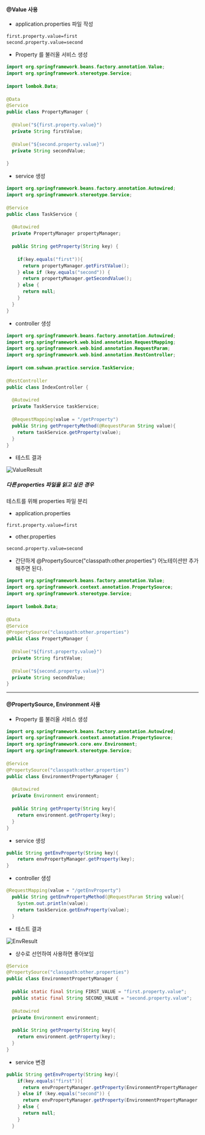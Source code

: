 #### @Value 사용



* application.properties 파일  작성

```properties
first.property.value=first
second.property.value=second
```



* Property 를 불러올 서비스 생성

```java
import org.springframework.beans.factory.annotation.Value;
import org.springframework.stereotype.Service;

import lombok.Data;

@Data
@Service
public class PropertyManager {
  
  @Value("${first.property.value}")
  private String firstValue;
  
  @Value("${second.property.value}")
  private String secondValue;
  
}
```



* service 생성

``` java
import org.springframework.beans.factory.annotation.Autowired;
import org.springframework.stereotype.Service;

@Service
public class TaskService {

  @Autowired
  private PropertyManager propertyManager;
  
  public String getProperty(String key) {
    
    if(key.equals("first")){
      return propertyManager.getFirstValue();
    } else if (key.equals("second")) {
      return propertyManager.getSecondValue();
    } else {
      return null;
    }
  }
}
```



* controller 생성

``` java
import org.springframework.beans.factory.annotation.Autowired;
import org.springframework.web.bind.annotation.RequestMapping;
import org.springframework.web.bind.annotation.RequestParam;
import org.springframework.web.bind.annotation.RestController;

import com.suhwan.practice.service.TaskService;

@RestController
public class IndexController {
  
  @Autowired
  private TaskService taskService;

  @RequestMapping(value = "/getProperty")
  public String getPropertyMethod(@RequestParam String value){
    return taskService.getProperty(value);
  }
}
```



* 테스트 결과

![ValueResult](.\..\image\2022-01-05\ValueResult.PNG)



##### 다른 properties 파일을 읽고 싶은 경우



테스트를 위해 properties 파일 분리

* application.properties

```properties
first.property.value=first
```

* other.properties

```properties
second.property.value=second
```



* 간단하게 @PropertySource("classpath:other.properties") 어노테이션만 추가해주면 된다.

```java
import org.springframework.beans.factory.annotation.Value;
import org.springframework.context.annotation.PropertySource;
import org.springframework.stereotype.Service;

import lombok.Data;

@Data
@Service
@PropertySource("classpath:other.properties")
public class PropertyManager {
  
  @Value("${first.property.value}")
  private String firstValue;
  
  @Value("${second.property.value}")
  private String secondValue;
}
```



---



#### @PropertySource, Environment 사용



* Property 를 불러올 서비스 생성

```java
import org.springframework.beans.factory.annotation.Autowired;
import org.springframework.context.annotation.PropertySource;
import org.springframework.core.env.Environment;
import org.springframework.stereotype.Service;

@Service
@PropertySource("classpath:other.properties")
public class EnvironmentPropertyManager {
  
  @Autowired
  private Environment environment;
  
  public String getProperty(String key){
    return environment.getProperty(key);
  }
}
```



* service 생성

```java
public String getEnvProperty(String key){
    return envPropertyManager.getProperty(key);
}
```



* controller 생성

```java
@RequestMapping(value = "/getEnvProperty")
  public String getEnvPropertyMethod(@RequestParam String value){
    System.out.println(value);
    return taskService.getEnvProperty(value);
  }
```



* 테스트 결과

![EnvResult](.\..\image\2022-01-05\EnvResult.PNG)



* 상수로 선언하여 사용하면 좋아보임

```java
@Service
@PropertySource("classpath:other.properties")
public class EnvironmentPropertyManager {
  
  public static final String FIRST_VALUE = "first.property.value";
  public static final String SECOND_VALUE = "second.property.value";
  
  @Autowired
  private Environment environment;
  
  public String getProperty(String key){
    return environment.getProperty(key);
  }
}
```



* service 변경

```java
public String getEnvProperty(String key){
    if(key.equals("first")){
      return envPropertyManager.getProperty(EnvironmentPropertyManager.FIRST_VALUE);
    } else if (key.equals("second")) {
      return envPropertyManager.getProperty(EnvironmentPropertyManager.SECOND_VALUE);
    } else {
      return null;
    }
  }
```